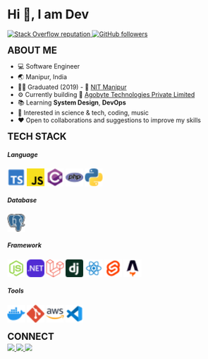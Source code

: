 # Hi :wave:, I am Dev

<!-- Showcase -->
<section align-left style="margin: 16px 0">
  <a href="https://stackoverflow.com/users/11457595/deba-m">
    <img 
      src="https://img.shields.io/stackexchange/stackoverflow/r/11457595?color=orange&label=reputation&logo=stackoverflow"
      alt="Stack Overflow reputation" 
    />
  </a>
  <a href="https://github.com/dMaisnam?tab=followers">
    <img 
      alt="GitHub followers" 
      src="https://img.shields.io/github/followers/dMaisnam?color=green&logo=github"
    />
  </a>
</section>

<!-- About Me -->
<section align-left style="margin: 16px 0">
  <h2 style="margin: 4px 0">
    ABOUT ME
  </h2>

  - :computer: Software Engineer
  - :earth_asia: Manipur, India
  - 👨‍🎓 Graduated (2019) - :link: [NIT Manipur](https://www.nitmanipur.ac.in/)
  - :gear: Currently building :link: [Agobyte Technologies Private Limited](https://www.agobyte.com)
  - :books: Learning **System Design**, **DevOps**
  - :eyes: Interested in science & tech, coding, music
  - :heart: Open to collaborations and suggestions to improve my skills
</section>

<!-- Projects -->
<!-- <section align-left style="margin: 16px 0;">
  <h2 style="margin: 4px 0">
    PROJECTS
  </h2>

  - <b style="font-size: 17px;">Imphal Free Press</b> - :link: [ifp.co.in](https://www.ifp.co.in)
    - Django, NextJS, Docker, GitLab CI/CD, Terraform, AWS ECS
    - Team of 2 including myself
  - <b style="font-size: 17px;">Dr. Vidyabati Devi portfolio</b> - :link: [vidyarajkumari.com](http://www.vidyarajkumari.com)
    - Django, React JS, GitHub, AWS EC2
    - Team of 2 including myself
  - <b style="font-size: 17px;">Falcon Aviation and Hospitality Institute</b> - :link: [falconinstitute.in](https://www.falconinstitute.in/)
    - Built with HTML, Tailwind CSS and JS
  - <b style="font-size: 17px;">Performance analysis of a feature reduction based intrusion detection system with SVM & ensemble learning algorithms</b>
    - Post graduation project (2019)
</section> -->

<!-- Tech Stack -->
<section align-left style="margin: 16px 0">
  <h2 style="margin: 4px 0">
    TECH STACK
  </h2>
  <div>
    <h5>Language</h5>
    <img height="40" src="images/ts.svg" alt="Typescript" /> 
    <img height="40" src="images/js.svg" alt="Javacript" /> 
    <img height="40" src="images/csharp.svg" alt="C#" /> 
    <img height="40" src="images/php.svg" alt="PHP" /> 
    <img height="40" src="images/python.svg" alt="Python" /> 
    <h5>Database</h5>
    <img height="40" src="images/postgres.svg" alt="Postgres" />
    <h5>Framework</h5>
    <img height="40" src="images/nodejs.svg" alt="Node" /> 
    <img height="40" src="images/dotnet.svg" alt="DotNet" /> 
    <img height="40" src="images/laravel.svg" alt="Laravel" /> 
    <img height="40" src="images/django.svg" alt="Django" /> 
    <img height="40" src="images/reactjs.svg" alt="React" /> 
    <img height="40" src="images/sveltejs.svg" alt="Svelte" /> 
    <img height="40" src="images/astro.svg" alt="Astro" /> 
    <h5>Tools</h5>
    <img height="40" src="images/docker.svg" alt="Docker" /> 
    <img height="40" src="images/git.svg" alt="Git" /> 
    <img height="40" src="images/aws.svg" alt="AWS" /> 
    <img height="40" src="images/vscode.svg" alt="VS Code" /> 
  </div>
</section>

<!-- Socials -->
<section align-left style="margin: 16px 0">
  <h2 style="margin: 4px 0">
    CONNECT
  </h2>
  <div left="center">
    <a href="https://twitter.com/debamaisnam">
      <img 
        src="https://img.shields.io/badge/twitter-1A8CD8.svg?&style=for-the-badge&logo=twitter&logoColor=white" 
        height="30"
      >
    </a> 
    <a href="https://www.linkedin.com/in/debabrata-maisnam-27a404195/">
      <img  
        src="https://img.shields.io/badge/linkedin-0A66C2.svg?&style=for-the-badge&logo=linkedin&logoColor=white" 
        height="30"
      >
    </a> 
    <a href="https://www.quora.com/profile/Debabrata-Maisnam">
      <img 
        src="https://img.shields.io/badge/quora-B62831?style=for-the-badge&logo=quora&logoColor=white" 
        height="30"
      >
    </a>
  </div>
</section>
